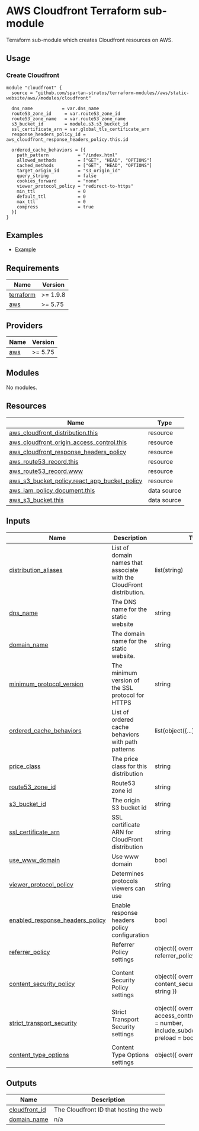 # AWS Cloudfront Terraform sub-module

Terraform sub-module which creates Cloudfront resources on AWS.

## Usage

### Create Cloudfront

```hcl
module "cloudfront" {
  source = "github.com/spartan-stratos/terraform-modules//aws/static-website/aws//modules/cloudfront"

  dns_name           = var.dns_name
  route53_zone_id     = var.route53_zone_id
  route53_zone_name   = var.route53_zone_name
  s3_bucket_id        = module.s3.s3_bucket_id
  ssl_certificate_arn = var.global_tls_certificate_arn
  response_headers_policy_id = aws_cloudfront_response_headers_policy.this.id
  
  ordered_cache_behaviors = [{
    path_pattern           = "/index.html"
    allowed_methods        = ["GET", "HEAD", "OPTIONS"]
    cached_methods         = ["GET", "HEAD", "OPTIONS"]
    target_origin_id       = "s3_origin_id"
    query_string           = false
    cookies_forward        = "none"
    viewer_protocol_policy = "redirect-to-https"
    min_ttl                = 0
    default_ttl            = 0
    max_ttl                = 0
    compress               = true
  }]
}
```

## Examples

- [Example](../../examples/complete/)

<!-- BEGIN_TF_DOCS -->
## Requirements

| Name | Version |
|------|---------|
| <a name="requirement_terraform"></a> [terraform](#requirement\_terraform) | >= 1.9.8 |
| <a name="requirement_aws"></a> [aws](#requirement\_aws) | >= 5.75 |

## Providers

| Name | Version |
|------|---------|
| <a name="provider_aws"></a> [aws](#provider\_aws) | >= 5.75 |

## Modules

No modules.

## Resources

| Name                                                                                                                                                                             | Type        |
|----------------------------------------------------------------------------------------------------------------------------------------------------------------------------------|-------------|
| [aws_cloudfront_distribution.this](https://registry.terraform.io/providers/hashicorp/aws/latest/docs/resources/cloudfront_distribution)                                          | resource    |
| [aws_cloudfront_origin_access_control.this](https://registry.terraform.io/providers/hashicorp/aws/latest/docs/resources/cloudfront_origin_access_control)                        | resource    |
| [aws_cloudfront_response_headers_policy ](https://registry.terraform.io/providers/hashicorp/aws/latest/docs/resources/cloudfront_response_headers_policy#content-type-options)   | resource    |
| [aws_route53_record.this](https://registry.terraform.io/providers/hashicorp/aws/latest/docs/resources/route53_record)                                                            | resource    |
| [aws_route53_record.www](https://registry.terraform.io/providers/hashicorp/aws/latest/docs/resources/route53_record)                                                             | resource    |
| [aws_s3_bucket_policy.react_app_bucket_policy](https://registry.terraform.io/providers/hashicorp/aws/latest/docs/resources/s3_bucket_policy)                                     | resource    |
| [aws_iam_policy_document.this](https://registry.terraform.io/providers/hashicorp/aws/latest/docs/data-sources/iam_policy_document)                                               | data source |
| [aws_s3_bucket.this](https://registry.terraform.io/providers/hashicorp/aws/latest/docs/data-sources/s3_bucket)                                                                   | data source |

## Inputs

| Name                                                                                                      | Description                                              | Type                                                                 | Default                                                                                                        | Required |
|-----------------------------------------------------------------------------------------------------------|----------------------------------------------------------|----------------------------------------------------------------------|----------------------------------------------------------------------------------------------------------------|:--------:|
| <a name="input_distribution_aliases"></a> [distribution\_aliases](#input\_distribution\_aliases)          | List of domain names that associate with the CloudFront distribution. | list(string)                                                         | null                                                                                                           | no       |
| <a name="input_dns_name"></a> [dns\_name](#input\_dns\_name)                                              | The DNS name for the static website                      | string                                                               | n/a                                                                                                            | yes      |
| <a name="input_domain_name"></a> [domain\_name](#input\_domain\_name)                                     | The domain name for the static website.                  | string                                                               | n/a                                                                                                            | yes      |
| <a name="input_minimum_protocol_version"></a> [minimum\_protocol\_version](#input\_minimum\_protocol\_version) | The minimum version of the SSL protocol for HTTPS       | string                                                               | "TLSv1.2_2021"                                                                                                | no       |
| <a name="input_ordered_cache_behaviors"></a> [ordered\_cache\_behaviors](#input\_ordered\_cache\_behaviors) | List of ordered cache behaviors with path patterns      | list(object({...}))                                                  | []                                                                                                             | no       |
| <a name="input_price_class"></a> [price\_class](#input\_price\_class)                                     | The price class for this distribution                    | string                                                               | "PriceClass_100"                                                                                               | no       |
| <a name="input_route53_zone_id"></a> [route53\_zone\_id](#input\_route53\_zone\_id)                       | Route53 zone id                                          | string                                                               | n/a                                                                                                            | yes      |
| <a name="input_s3_bucket_id"></a> [s3\_bucket\_id](#input\_s3\_bucket\_id)                                | The origin S3 bucket id                                  | string                                                               | n/a                                                                                                            | yes      |
| <a name="input_ssl_certificate_arn"></a> [ssl\_certificate\_arn](#input\_ssl\_certificate\_arn)           | SSL certificate ARN for CloudFront distribution         | string                                                               | n/a                                                                                                            | yes      |
| <a name="input_use_www_domain"></a> [use\_www\_domain](#input\_use\_www\_domain)                          | Use www domain                                          | bool                                                                 | false                                                                                                          | no       |
| <a name="input_viewer_protocol_policy"></a> [viewer\_protocol\_policy](#input\_viewer\_protocol\_policy)  | Determines protocols viewers can use                     | string                                                               | "redirect-to-https"                                                                                            | no       |
| <a name="input_enabled_response_headers_policy"></a> [enabled\_response\_headers\_policy](#input\_enabled\_response\_headers\_policy) | Enable response headers policy configuration | bool                                                                 | false                                                                                                          | no       |
| <a name="input_referrer_policy"></a> [referrer\_policy](#input\_referrer\_policy)                         | Referrer Policy settings                                | object({ override = bool, referrer_policy = string })                | { override = true, referrer_policy = "strict-origin-when-cross-origin" }                                      | no       |
| <a name="input_content_security_policy"></a> [content\_security\_policy](#input\_content\_security\_policy) | Content Security Policy settings                        | object({ override = bool, content_security_policy = string })         | { override = true, content_security_policy = "default-src 'self'; object-src 'none'; script-src 'self' ..." } | no       |
| <a name="input_strict_transport_security"></a> [strict\_transport\_security](#input\_strict\_transport\_security) | Strict Transport Security settings                      | object({ override = bool, access_control_max_age_sec = number, include_subdomains = bool, preload = bool }) | { override = true, access_control_max_age_sec = 63072000, include_subdomains = true, preload = true }         | no       |
| <a name="input_content_type_options"></a> [content\_type\_options](#input\_content\_type\_options)        | Content Type Options settings                           | object({ override = bool })                                          | { override = true }                                                                                            | no       |


## Outputs

| Name | Description |
|------|-------------|
| <a name="output_cloudfront_id"></a> [cloudfront\_id](#output\_cloudfront\_id) | The Cloudfront ID that hosting the web |
| <a name="output_domain_name"></a> [domain\_name](#output\_domain\_name) | n/a |
<!-- END_TF_DOCS -->
